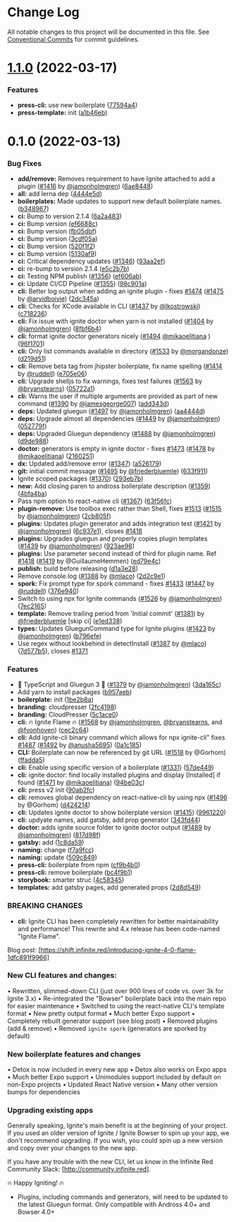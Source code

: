 # Change Log

All notable changes to this project will be documented in this file.
See [Conventional Commits](https://conventionalcommits.org) for commit guidelines.

# [1.1.0](http://lab.cloudpresser.com/root/press-cli/compare/v0.0.0...v1.1.0) (2022-03-17)


### Features

* **press-cli:** use new boilerplate ([77594a4](http://lab.cloudpresser.com/root/press-cli/commits/77594a4361de88237c5de006c40141a4d1aed827))
* **press-template:** init ([a1b46eb](http://lab.cloudpresser.com/root/press-cli/commits/a1b46eb804fccffff534982bc50dca9471676549))





# 0.1.0 (2022-03-13)


### Bug Fixes

* **add/remove:** Removes requirement to have Ignite attached to add a plugin ([#1416](http://lab.cloudpresser.com/root/press-cli/issues/1416) by [@jamonholmgren](http://lab.cloudpresser.com/jamonholmgren)) ([6ae8448](http://lab.cloudpresser.com/root/press-cli/commits/6ae8448d86a8c17d8ea0ec808aaf7140c9b8f649))
* **all:** add lerna dep ([4444e5d](http://lab.cloudpresser.com/root/press-cli/commits/4444e5d3bbe70292ffb416b953b11bab1d85a1a6))
* **boilerplates:** Made updates to support new default boilerplate names. ([b348967](http://lab.cloudpresser.com/root/press-cli/commits/b348967e9d7079e39af35171a7b782b1ff5fa352))
* **ci:** Bump to version 2.1.4 ([6a2a483](http://lab.cloudpresser.com/root/press-cli/commits/6a2a483f90defc92399b9441703daf0df962d311))
* **ci:** Bump version ([ef6688c](http://lab.cloudpresser.com/root/press-cli/commits/ef6688c8c207cf2369b231bcaaa82876d687bad4))
* **ci:** Bump version ([fb05dbf](http://lab.cloudpresser.com/root/press-cli/commits/fb05dbf29f4e1579a6fc0c1ef01536f4ddd6c6ae))
* **ci:** Bump version ([3cdf05a](http://lab.cloudpresser.com/root/press-cli/commits/3cdf05af95bebb045f3b0293467397ba4d4cbdf8))
* **ci:** Bump version ([520f1f2](http://lab.cloudpresser.com/root/press-cli/commits/520f1f2d4903b32ad30e934112c0c1bfb38de803))
* **ci:** Bump version ([5130af9](http://lab.cloudpresser.com/root/press-cli/commits/5130af99a66dca13c2761ac67b51e5c9e81850b4))
* **ci:** Critical dependency updates ([#1346](http://lab.cloudpresser.com/root/press-cli/issues/1346)) ([93aa2ef](http://lab.cloudpresser.com/root/press-cli/commits/93aa2ef5214489508a420a4152d9fbc39bd55a34))
* **ci:** re-bump to version 2.1.4 ([e5c2b7b](http://lab.cloudpresser.com/root/press-cli/commits/e5c2b7b370b1383dc4285e5c268d5d18378b1787))
* **ci:** Testing NPM publish ([#1356](http://lab.cloudpresser.com/root/press-cli/issues/1356)) ([ef606ab](http://lab.cloudpresser.com/root/press-cli/commits/ef606ab54131bb59c5e57ae16dc3ad3e87d713ff))
* **ci:** Update CI/CD Pipeline ([#1355](http://lab.cloudpresser.com/root/press-cli/issues/1355)) ([98c901a](http://lab.cloudpresser.com/root/press-cli/commits/98c901a22c64521bbf3d077d30c3870a8df67f11))
* **cli:** Better log output when adding an ignite plugin - fixes [#1474](http://lab.cloudpresser.com/root/press-cli/issues/1474) ([#1475](http://lab.cloudpresser.com/root/press-cli/issues/1475) by [@arvidboivie](http://lab.cloudpresser.com/arvidboivie)) ([2dc345a](http://lab.cloudpresser.com/root/press-cli/commits/2dc345a1af52101394ab7996624c649cfcf6e5db))
* **cli:** Checks for XCode available in CLI ([#1437](http://lab.cloudpresser.com/root/press-cli/issues/1437) by [@lkostrowski](http://lab.cloudpresser.com/lkostrowski)) ([c718236](http://lab.cloudpresser.com/root/press-cli/commits/c718236989ae21546c804bafaa92b898ece521f9))
* **cli:** Fix issue with ignite doctor when yarn is not installed ([#1404](http://lab.cloudpresser.com/root/press-cli/issues/1404) by [@jamonholmgren](http://lab.cloudpresser.com/jamonholmgren)) ([8fbf6b4](http://lab.cloudpresser.com/root/press-cli/commits/8fbf6b404c01a48ef2d394b16243bc6cf553898f))
* **cli:** format ignite doctor generators nicely ([#1494](http://lab.cloudpresser.com/root/press-cli/issues/1494) [@mikaoelitiana](http://lab.cloudpresser.com/mikaoelitiana) ) ([96f1701](http://lab.cloudpresser.com/root/press-cli/commits/96f17012b3b3ed781b5367901ebc393019826637))
* **cli:** Only list commands available in directory ([#1533](http://lab.cloudpresser.com/root/press-cli/issues/1533) by [@morgandonze](http://lab.cloudpresser.com/morgandonze)) ([d219d51](http://lab.cloudpresser.com/root/press-cli/commits/d219d51931ec74f5cf409773571d3c86f7a782f0))
* **cli:** Remove beta tag from jhipster boilerplate, fix name spelling ([#1414](http://lab.cloudpresser.com/root/press-cli/issues/1414) by [@ruddell](http://lab.cloudpresser.com/ruddell)) ([e705e06](http://lab.cloudpresser.com/root/press-cli/commits/e705e060df3b7166f47514fd68781aa16ff45599))
* **cli:** Upgrade shelljs to fix warnings, fixes test failures ([#1563](http://lab.cloudpresser.com/root/press-cli/issues/1563) by [@bryanstearns](http://lab.cloudpresser.com/bryanstearns)) ([05722a1](http://lab.cloudpresser.com/root/press-cli/commits/05722a1fc64ce839ff9c48924cef492e6b02eed6))
* **cli:** Warns the user if multiple arguments are provided as part of new command ([#1390](http://lab.cloudpresser.com/root/press-cli/issues/1390) by [@jamesgeorge007](http://lab.cloudpresser.com/jamesgeorge007)) ([add343d](http://lab.cloudpresser.com/root/press-cli/commits/add343ddb7ff695324293061934a95cd4659915d))
* **deps:** Updated gluegun  ([#1497](http://lab.cloudpresser.com/root/press-cli/issues/1497) by [@jamonholmgren](http://lab.cloudpresser.com/jamonholmgren)) ([aa4444d](http://lab.cloudpresser.com/root/press-cli/commits/aa4444d5c4d5da629b033e20c29f318de6dfdb22))
* **deps:** Upgrade almost all dependencies ([#1449](http://lab.cloudpresser.com/root/press-cli/issues/1449) by [@jamonholmgren](http://lab.cloudpresser.com/jamonholmgren)) ([052779f](http://lab.cloudpresser.com/root/press-cli/commits/052779f60d9bae9a6652939e405a115063b36cf2))
* **deps:** Upgraded Gluegun dependency ([#1488](http://lab.cloudpresser.com/root/press-cli/issues/1488) by [@jamonholmgren](http://lab.cloudpresser.com/jamonholmgren)) ([d9de988](http://lab.cloudpresser.com/root/press-cli/commits/d9de988541d05a11b0c7098e025f60dd19bb9118))
* **doctor:** generators is empty in ignite doctor - fixes [#1473](http://lab.cloudpresser.com/root/press-cli/issues/1473) ([#1478](http://lab.cloudpresser.com/root/press-cli/issues/1478) by [@mikaoelitiana](http://lab.cloudpresser.com/mikaoelitiana)) ([2160251](http://lab.cloudpresser.com/root/press-cli/commits/2160251c671973101925dcbcbf430da4b658cd94))
* **dx:** Updated add/remove error ([#1347](http://lab.cloudpresser.com/root/press-cli/issues/1347)) ([a526179](http://lab.cloudpresser.com/root/press-cli/commits/a52617999e9c7cedc42223fa9abae58a7ae50ee2))
* **git:** initial commit message ([#1495](http://lab.cloudpresser.com/root/press-cli/issues/1495) by [@friederbluemle](http://lab.cloudpresser.com/friederbluemle)) ([633f911](http://lab.cloudpresser.com/root/press-cli/commits/633f911a68bbd2712590127c27adbd5b9f5aa02c))
* Ignite scoped packages ([#1370](http://lab.cloudpresser.com/root/press-cli/issues/1370)) ([293eb7b](http://lab.cloudpresser.com/root/press-cli/commits/293eb7b1e0a5a8756cf1d34165ee4afa001293c2))
* **new:** Add closing paren to andross boilerplate description ([#1359](http://lab.cloudpresser.com/root/press-cli/issues/1359)) ([4bfa4ba](http://lab.cloudpresser.com/root/press-cli/commits/4bfa4ba57c1a4517583314b0c7aeba0ef045320d))
* Pass npm option to react-native cli ([#1367](http://lab.cloudpresser.com/root/press-cli/issues/1367)) ([63f56fc](http://lab.cloudpresser.com/root/press-cli/commits/63f56fc21c64267183a072b471426af6f9be9a12))
* **plugin-remove:** Use toolbox exec rather than Shell, fixes [#1513](http://lab.cloudpresser.com/root/press-cli/issues/1513) ([#1515](http://lab.cloudpresser.com/root/press-cli/issues/1515) by [@jamonholmgren](http://lab.cloudpresser.com/jamonholmgren)) ([2cb805f](http://lab.cloudpresser.com/root/press-cli/commits/2cb805f8c764b9ef3e5be392fe2c03c1c2091870))
* **plugins:** Updates plugin generator and adds integration test ([#1421](http://lab.cloudpresser.com/root/press-cli/issues/1421) by [@jamonholmgren](http://lab.cloudpresser.com/jamonholmgren)) ([6c937e1](http://lab.cloudpresser.com/root/press-cli/commits/6c937e161ffaff850fb0bd472fa11bbb02e9cbe4)), closes [#1418](http://lab.cloudpresser.com/root/press-cli/issues/1418)
* **plugins:** Upgrades gluegun and properly copies plugin templates ([#1439](http://lab.cloudpresser.com/root/press-cli/issues/1439) by [@jamonholmgren](http://lab.cloudpresser.com/jamonholmgren)) ([923ae98](http://lab.cloudpresser.com/root/press-cli/commits/923ae9867ecbe7424071920fc4a113064bf02a57))
* **plugins:** Use parameter second instead of third for plugin name. Ref [#1418](http://lab.cloudpresser.com/root/press-cli/issues/1418) ([#1419](http://lab.cloudpresser.com/root/press-cli/issues/1419) by @GuillaumeHemmen) ([ed79e4c](http://lab.cloudpresser.com/root/press-cli/commits/ed79e4cb20423bb5c5ab4ca8e6957f0076d897c6))
* **publish:** build before releasing ([d1a3e28](http://lab.cloudpresser.com/root/press-cli/commits/d1a3e2824fa77484b82ce595bbb181017a873773))
* Remove console.log ([#1388](http://lab.cloudpresser.com/root/press-cli/issues/1388) by [@mlaco](http://lab.cloudpresser.com/mlaco)) ([2d2c9e1](http://lab.cloudpresser.com/root/press-cli/commits/2d2c9e1dc844da17abd33b4293c81d467ba6c107))
* **spork:** Fix prompt type for spork command - fixes [#1433](http://lab.cloudpresser.com/root/press-cli/issues/1433) ([#1447](http://lab.cloudpresser.com/root/press-cli/issues/1447) by [@ruddell](http://lab.cloudpresser.com/ruddell)) ([376e940](http://lab.cloudpresser.com/root/press-cli/commits/376e9401e7f7a9cc4a6a2b1f499b4005f0bcf91e))
* Switch to using npx for Ignite commands ([#1526](http://lab.cloudpresser.com/root/press-cli/issues/1526) by [@jamonholmgren](http://lab.cloudpresser.com/jamonholmgren)) ([7ec2165](http://lab.cloudpresser.com/root/press-cli/commits/7ec21651d16a7dad93474989f60873c6fb40ba93))
* **template:** Remove trailing period from 'Initial commit' ([#1381](http://lab.cloudpresser.com/root/press-cli/issues/1381)) by [@friederbluemle](http://lab.cloudpresser.com/friederbluemle) [skip ci] ([e1ed338](http://lab.cloudpresser.com/root/press-cli/commits/e1ed338fbf91512b6401b59ca76f9ebbfbb45e6b))
* **types:** Updates GluegunCommand type for Ignite plugins ([#1423](http://lab.cloudpresser.com/root/press-cli/issues/1423) by [@jamonholmgren](http://lab.cloudpresser.com/jamonholmgren)) ([b796efe](http://lab.cloudpresser.com/root/press-cli/commits/b796efed9ee2018a8cdbdf112cb0a6b37f05fc70))
* Use regex without lookbehind in detectInstall ([#1387](http://lab.cloudpresser.com/root/press-cli/issues/1387) by [@mlaco](http://lab.cloudpresser.com/mlaco)) ([7d577b5](http://lab.cloudpresser.com/root/press-cli/commits/7d577b569d270db27b88b7d06a6d6fe97f5def3f)), closes [#1371](http://lab.cloudpresser.com/root/press-cli/issues/1371)


### Features

* 🎸 TypeScript and Gluegun 3 🎸 ([#1379](http://lab.cloudpresser.com/root/press-cli/issues/1379) by [@jamonholmgren](http://lab.cloudpresser.com/jamonholmgren)) ([3da165c](http://lab.cloudpresser.com/root/press-cli/commits/3da165cd48950f0e46d6d7e9a02c7218be945b8e))
* Add yarn to install packages ([b957aeb](http://lab.cloudpresser.com/root/press-cli/commits/b957aeb866c879523f6ba5eceb74170d771dc108))
* **boilerplate:** init ([1be2b8a](http://lab.cloudpresser.com/root/press-cli/commits/1be2b8ab2be6ffcc1a03f1b294b26e6a9a79e517))
* **branding:** cloudpresser ([2fc4198](http://lab.cloudpresser.com/root/press-cli/commits/2fc4198f3a089d3d0ec13061bede6b5ec201bb3c))
* **branding:** CloudPresser ([5c1ace0](http://lab.cloudpresser.com/root/press-cli/commits/5c1ace083c3278014423aacd1fffab03e6dac867))
* **cli:** 🔥  Ignite Flame 🔥 ([#1568](http://lab.cloudpresser.com/root/press-cli/issues/1568) by [@jamonholmgren](http://lab.cloudpresser.com/jamonholmgren), [@bryanstearns](http://lab.cloudpresser.com/bryanstearns), and [@fvonhoven](http://lab.cloudpresser.com/fvonhoven)) ([cec2c64](http://lab.cloudpresser.com/root/press-cli/commits/cec2c64f0280d74d13da214b63d76787371cfe04))
* **cli:** Add ignite-cli binary command which allows for npx ignite-cli" fixes [#1487](http://lab.cloudpresser.com/root/press-cli/issues/1487) ([#1492](http://lab.cloudpresser.com/root/press-cli/issues/1492) by [@anusha5695](http://lab.cloudpresser.com/anusha5695)) ([0a1c185](http://lab.cloudpresser.com/root/press-cli/commits/0a1c185a996eeebcc36a8f68dcdf8c043e8a7358))
* **CLI:** Boilerplate can now be referenced by git URL ([#1518](http://lab.cloudpresser.com/root/press-cli/issues/1518) by @Gorhom) ([ffadda5](http://lab.cloudpresser.com/root/press-cli/commits/ffadda556f09447e56ebf55e87d2d541cb4e3ca6))
* **cli:** Enable using specific version of a boilerplate ([#1331](http://lab.cloudpresser.com/root/press-cli/issues/1331)) ([57de449](http://lab.cloudpresser.com/root/press-cli/commits/57de449864a2bc2320d057b466bed10df118601f))
* **cli:** ignite doctor: find locally installed plugins and display [Installed] if found ([#1471](http://lab.cloudpresser.com/root/press-cli/issues/1471) by [@mikaoelitiana](http://lab.cloudpresser.com/mikaoelitiana)) ([94be03c](http://lab.cloudpresser.com/root/press-cli/commits/94be03c5e360d9d4565a883f98b135c790719552))
* **cli:** press v2 init ([90ab2fc](http://lab.cloudpresser.com/root/press-cli/commits/90ab2fcc8350daba902c39b33b0bd5ec701cea41))
* **cli:** removes global dependency on react-native-cli by using npx ([#1496](http://lab.cloudpresser.com/root/press-cli/issues/1496) by @Gorhom) ([d424214](http://lab.cloudpresser.com/root/press-cli/commits/d424214cba888f1cf42833f03efc6ae0de77aa24))
* **cli:** Updates ignite doctor to show boilerplate version ([#1415](http://lab.cloudpresser.com/root/press-cli/issues/1415)) ([9961220](http://lab.cloudpresser.com/root/press-cli/commits/9961220b7bbf66b46c53b6cb1d9e563abc2328b7))
* **cli:** updyate names, add gatsby, add prop generator ([343fd44](http://lab.cloudpresser.com/root/press-cli/commits/343fd44d3235f87a2d061ac0bdaef270a1a0bf10))
* **doctor:** adds ignite source folder to ignite doctor output ([#1489](http://lab.cloudpresser.com/root/press-cli/issues/1489) by [@jamonholmgren](http://lab.cloudpresser.com/jamonholmgren)) ([817d98f](http://lab.cloudpresser.com/root/press-cli/commits/817d98fecc12bc5587c0ad93099d9670fa69de15))
* **gatsby:** add ([1c8da59](http://lab.cloudpresser.com/root/press-cli/commits/1c8da59d426b8ae0a7556666cef3efbcfecc6a78))
* **naming:** change ([f7a9fcc](http://lab.cloudpresser.com/root/press-cli/commits/f7a9fccf8cbd966180cdc4bc2a80faa72e833796))
* **naming:** update ([509c849](http://lab.cloudpresser.com/root/press-cli/commits/509c849495a474cb5656d9c118d737de4a82f75c))
* **press-cli:** boilerplate from npm ([cf9b4b0](http://lab.cloudpresser.com/root/press-cli/commits/cf9b4b0bf588d65f4db0a88b551c7d01101926d4))
* **press-cli:** remove boilerplate ([bc4f9b1](http://lab.cloudpresser.com/root/press-cli/commits/bc4f9b1039cc2138437f9d13c8c6eb75def78a83))
* **storybook:** smarter struc ([4c58345](http://lab.cloudpresser.com/root/press-cli/commits/4c58345c686ec7d031657d5181eb2a514d57956e))
* **templates:** add gatsby pages, add generated props ([2d8d549](http://lab.cloudpresser.com/root/press-cli/commits/2d8d5499ea4231c663d7194b4c7eab9e3efac2b7))


### BREAKING CHANGES

* **cli:** Ignite CLI has been completely rewritten for better maintainability and performance! This rewrite and 4.x release has been code-named "Ignite Flame".

Blog post: [https://shift.infinite.red/introducing-ignite-4-0-flame-1dfc891f9966]

### New CLI features and changes:

• Rewritten, slimmed-down CLI (just over 900 lines of code vs. over 3k for Ignite 3.x)
• Re-integrated the "Bowser" boilerplate back into the main repo for easier maintenance
• Switched to using the react-native CLI's template format
• New pretty output format
• Much better Expo support
• Completely rebuilt generator support (see blog post)
• Removed plugins (add & remove)
• Removed `ignite spork` (generators are sporked by default)

### New boilerplate features and changes

• Detox is now included in every new app
• Detox also works on Expo apps
• Much better Expo support
• Unimodules support included by default on non-Expo projects
• Updated React Native version
• Many other version bumps for dependencies

### Upgrading existing apps

Generally speaking, Ignite's main benefit is at the beginning of your project. If you used an older version of Ignite / Ignite Bowser to spin up your app, we don't recommend upgrading. If you wish, you could spin up a new version and copy over your changes to the new app.

If you have any trouble with the new CLI, let us know in the Infinite Red Community Slack: [http://community.infinite.red].

🔥 Happy Igniting! 🔥
* Plugins, including commands and generators, will need to be updated to the latest Gluegun format. Only compatible with Andross 4.0+ and Bowser 4.0+
